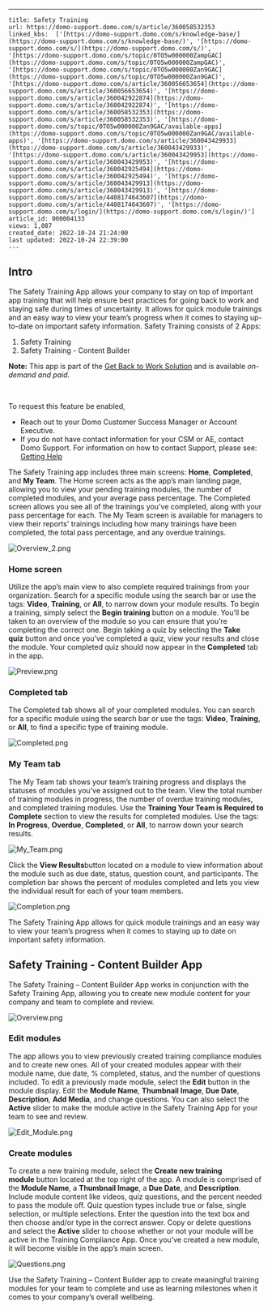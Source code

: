 ---
    title: Safety Training
    url: https://domo-support.domo.com/s/article/360058532353
    linked_kbs:  ['[https://domo-support.domo.com/s/knowledge-base/](https://domo-support.domo.com/s/knowledge-base/)', '[https://domo-support.domo.com/s/](https://domo-support.domo.com/s/)', '[https://domo-support.domo.com/s/topic/0TO5w000000ZampGAC](https://domo-support.domo.com/s/topic/0TO5w000000ZampGAC)', '[https://domo-support.domo.com/s/topic/0TO5w000000Zan9GAC](https://domo-support.domo.com/s/topic/0TO5w000000Zan9GAC)', '[https://domo-support.domo.com/s/article/360056653654](https://domo-support.domo.com/s/article/360056653654)', '[https://domo-support.domo.com/s/article/360042922874](https://domo-support.domo.com/s/article/360042922874)', '[https://domo-support.domo.com/s/article/360058532353](https://domo-support.domo.com/s/article/360058532353)', '[https://domo-support.domo.com/s/topic/0TO5w000000Zan9GAC/available-apps](https://domo-support.domo.com/s/topic/0TO5w000000Zan9GAC/available-apps)', '[https://domo-support.domo.com/s/article/360043429933](https://domo-support.domo.com/s/article/360043429933)', '[https://domo-support.domo.com/s/article/360043429953](https://domo-support.domo.com/s/article/360043429953)', '[https://domo-support.domo.com/s/article/360042925494](https://domo-support.domo.com/s/article/360042925494)', '[https://domo-support.domo.com/s/article/360043429913](https://domo-support.domo.com/s/article/360043429913)', '[https://domo-support.domo.com/s/article/4408174643607](https://domo-support.domo.com/s/article/4408174643607)', '[https://domo-support.domo.com/s/login/](https://domo-support.domo.com/s/login/)']
    article_id: 000004133
    views: 1,087
    created_date: 2022-10-24 21:24:00
    last updated: 2022-10-24 22:39:00
    ---



Intro
-----


The Safety Training App allows your company to stay on top of important app training that will help ensure best practices for going back to work and staying safe during times of uncertainty. It allows for quick module trainings and an easy way to view your team’s progress when it comes to staying up-to-date on important safety information. Safety Training consists of 2 Apps:


1. Safety Training
2. Safety Training - Content Builder




 


**Note:** This app is part of the [Get Back to Work Solution](/s/article/360056653654 "Get Back to Work Solution") and is available *on-demand and paid*. 


 


To request this feature be enabled,


* Reach out to your Domo Customer Success Manager or Account Executive.
* If you do not have contact information for your CSM or AE, contact Domo Support. For information on how to contact Support, please see: [Getting Help](/s/article/360042922874 "Getting Help")






The Safety Training app includes three main screens: **Home**, **Completed**, and **My Team**. The Home screen acts as the app’s main landing page, allowing you to view your pending training modules, the number of completed modules, and your average pass percentage. The Completed screen allows you see all of the trainings you've completed, along with your pass percentage for each. The My Team screen is available for managers to view their reports' trainings including how many trainings have been completed, the total pass percentage, and any overdue trainings. 


![Overview_2.png](Overview_2.png)


### Home screen


Utilize the app’s main view to also complete required trainings from your organization. Search for a specific module using the search bar or use the tags: **Video**, **Training**, or **All**, to narrow down your module results. To begin a training, simply select the **Begin training** button on a module. You’ll be taken to an overview of the module so you can ensure that you’re completing the correct one. Begin taking a quiz by selecting the **Take quiz** button and once you’ve completed a quiz, view your results and close the module. Your completed quiz should now appear in the **Completed** tab in the app.


![Preview.png](Preview.png)


### Completed tab


The Completed tab shows all of your completed modules. You can search for a specific module using the search bar or use the tags: **Video**, **Training**, or **All**, to find a specific type of training module.


![Completed.png](Completed.png)


### My Team tab


The My Team tab shows your team’s training progress and displays the statuses of modules you’ve assigned out to the team. View the total number of training modules in progress, the number of overdue training modules, and completed training modules. Use the **Training Your Team is Required to Complete** section to view the results for completed modules. Use the tags: **In Progress**, **Overdue**, **Completed**, or **All**, to narrow down your search results.


![My_Team.png](My_Team.png)


Click the **View Results**button located on a module to view information about the module such as due date, status, question count, and participants. The completion bar shows the percent of modules completed and lets you view the individual result for each of your team members.


![Completion.png](Completion.png)


The Safety Training App allows for quick module trainings and an easy way to view your team’s progress when it comes to staying up to date on important safety information.


Safety Training - Content Builder App
-------------------------------------


The Safety Training – Content Builder App works in conjunction with the Safety Training App, allowing you to create new module content for your company and team to complete and review.


![Overview.png](Overview.png)


### Edit modules


The app allows you to view previously created training compliance modules and to create new ones. All of your created modules appear with their module name, due date, % completed, status, and the number of questions included. To edit a previously made module, select the **Edit** button in the module display. Edit the **Module Name**, **Thumbnail Image**, **Due Date**, **Description**, **Add Media**, and change questions. You can also select the **Active** slider to make the module active in the Safety Training App for your team to see and review.


![Edit_Module.png](Edit_Module.png)


### Create modules


To create a new training module, select the **Create new training module** button located at the top right of the app. A module is comprised of the **Module Name**, a **Thumbnail Image**, a **Due Date**, and **Description**. Include module content like videos, quiz questions, and the percent needed to pass the module off. Quiz question types include true or false, single selection, or multiple selections. Enter the question into the text box and then choose and/or type in the correct answer. Copy or delete questions and select the **Active** slider to choose whether or not your module will be active in the Training Compliance App. Once you’ve created a new module, it will become visible in the app’s main screen.


![Questions.png](Questions.png)


Use the Safety Training – Content Builder app to create meaningful training modules for your team to complete and use as learning milestones when it comes to your company’s overall wellbeing.

